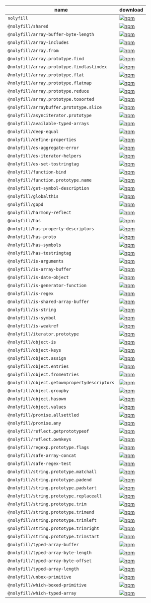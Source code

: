 | name | download |
| ---- | -------- |
| `nolyfill` | [![npm](https://img.shields.io/npm/dm/nolyfill.svg?style=flat-square&logo=npm&logoColor=white&label=download&color=333)](https://www.npmjs.com/package/nolyfill) |
| `@nolyfill/shared` | [![npm](https://img.shields.io/npm/dm/@nolyfill/shared.svg?style=flat-square&logo=npm&logoColor=white&label=download&color=333)](https://www.npmjs.com/package/@nolyfill/shared) |
| `@nolyfill/array-buffer-byte-length` | [![npm](https://img.shields.io/npm/dm/@nolyfill/array-buffer-byte-length.svg?style=flat-square&logo=npm&logoColor=white&label=download&color=333)](https://www.npmjs.com/package/@nolyfill/array-buffer-byte-length) |
| `@nolyfill/array-includes` | [![npm](https://img.shields.io/npm/dm/@nolyfill/array-includes.svg?style=flat-square&logo=npm&logoColor=white&label=download&color=333)](https://www.npmjs.com/package/@nolyfill/array-includes) |
| `@nolyfill/array.from` | [![npm](https://img.shields.io/npm/dm/@nolyfill/array.from.svg?style=flat-square&logo=npm&logoColor=white&label=download&color=333)](https://www.npmjs.com/package/@nolyfill/array.from) |
| `@nolyfill/array.prototype.find` | [![npm](https://img.shields.io/npm/dm/@nolyfill/array.prototype.find.svg?style=flat-square&logo=npm&logoColor=white&label=download&color=333)](https://www.npmjs.com/package/@nolyfill/array.prototype.find) |
| `@nolyfill/array.prototype.findlastindex` | [![npm](https://img.shields.io/npm/dm/@nolyfill/array.prototype.findlastindex.svg?style=flat-square&logo=npm&logoColor=white&label=download&color=333)](https://www.npmjs.com/package/@nolyfill/array.prototype.findlastindex) |
| `@nolyfill/array.prototype.flat` | [![npm](https://img.shields.io/npm/dm/@nolyfill/array.prototype.flat.svg?style=flat-square&logo=npm&logoColor=white&label=download&color=333)](https://www.npmjs.com/package/@nolyfill/array.prototype.flat) |
| `@nolyfill/array.prototype.flatmap` | [![npm](https://img.shields.io/npm/dm/@nolyfill/array.prototype.flatmap.svg?style=flat-square&logo=npm&logoColor=white&label=download&color=333)](https://www.npmjs.com/package/@nolyfill/array.prototype.flatmap) |
| `@nolyfill/array.prototype.reduce` | [![npm](https://img.shields.io/npm/dm/@nolyfill/array.prototype.reduce.svg?style=flat-square&logo=npm&logoColor=white&label=download&color=333)](https://www.npmjs.com/package/@nolyfill/array.prototype.reduce) |
| `@nolyfill/array.prototype.tosorted` | [![npm](https://img.shields.io/npm/dm/@nolyfill/array.prototype.tosorted.svg?style=flat-square&logo=npm&logoColor=white&label=download&color=333)](https://www.npmjs.com/package/@nolyfill/array.prototype.tosorted) |
| `@nolyfill/arraybuffer.prototype.slice` | [![npm](https://img.shields.io/npm/dm/@nolyfill/arraybuffer.prototype.slice.svg?style=flat-square&logo=npm&logoColor=white&label=download&color=333)](https://www.npmjs.com/package/@nolyfill/arraybuffer.prototype.slice) |
| `@nolyfill/asynciterator.prototype` | [![npm](https://img.shields.io/npm/dm/@nolyfill/asynciterator.prototype.svg?style=flat-square&logo=npm&logoColor=white&label=download&color=333)](https://www.npmjs.com/package/@nolyfill/asynciterator.prototype) |
| `@nolyfill/available-typed-arrays` | [![npm](https://img.shields.io/npm/dm/@nolyfill/available-typed-arrays.svg?style=flat-square&logo=npm&logoColor=white&label=download&color=333)](https://www.npmjs.com/package/@nolyfill/available-typed-arrays) |
| `@nolyfill/deep-equal` | [![npm](https://img.shields.io/npm/dm/@nolyfill/deep-equal.svg?style=flat-square&logo=npm&logoColor=white&label=download&color=333)](https://www.npmjs.com/package/@nolyfill/deep-equal) |
| `@nolyfill/define-properties` | [![npm](https://img.shields.io/npm/dm/@nolyfill/define-properties.svg?style=flat-square&logo=npm&logoColor=white&label=download&color=333)](https://www.npmjs.com/package/@nolyfill/define-properties) |
| `@nolyfill/es-aggregate-error` | [![npm](https://img.shields.io/npm/dm/@nolyfill/es-aggregate-error.svg?style=flat-square&logo=npm&logoColor=white&label=download&color=333)](https://www.npmjs.com/package/@nolyfill/es-aggregate-error) |
| `@nolyfill/es-iterator-helpers` | [![npm](https://img.shields.io/npm/dm/@nolyfill/es-iterator-helpers.svg?style=flat-square&logo=npm&logoColor=white&label=download&color=333)](https://www.npmjs.com/package/@nolyfill/es-iterator-helpers) |
| `@nolyfill/es-set-tostringtag` | [![npm](https://img.shields.io/npm/dm/@nolyfill/es-set-tostringtag.svg?style=flat-square&logo=npm&logoColor=white&label=download&color=333)](https://www.npmjs.com/package/@nolyfill/es-set-tostringtag) |
| `@nolyfill/function-bind` | [![npm](https://img.shields.io/npm/dm/@nolyfill/function-bind.svg?style=flat-square&logo=npm&logoColor=white&label=download&color=333)](https://www.npmjs.com/package/@nolyfill/function-bind) |
| `@nolyfill/function.prototype.name` | [![npm](https://img.shields.io/npm/dm/@nolyfill/function.prototype.name.svg?style=flat-square&logo=npm&logoColor=white&label=download&color=333)](https://www.npmjs.com/package/@nolyfill/function.prototype.name) |
| `@nolyfill/get-symbol-description` | [![npm](https://img.shields.io/npm/dm/@nolyfill/get-symbol-description.svg?style=flat-square&logo=npm&logoColor=white&label=download&color=333)](https://www.npmjs.com/package/@nolyfill/get-symbol-description) |
| `@nolyfill/globalthis` | [![npm](https://img.shields.io/npm/dm/@nolyfill/globalthis.svg?style=flat-square&logo=npm&logoColor=white&label=download&color=333)](https://www.npmjs.com/package/@nolyfill/globalthis) |
| `@nolyfill/gopd` | [![npm](https://img.shields.io/npm/dm/@nolyfill/gopd.svg?style=flat-square&logo=npm&logoColor=white&label=download&color=333)](https://www.npmjs.com/package/@nolyfill/gopd) |
| `@nolyfill/harmony-reflect` | [![npm](https://img.shields.io/npm/dm/@nolyfill/harmony-reflect.svg?style=flat-square&logo=npm&logoColor=white&label=download&color=333)](https://www.npmjs.com/package/@nolyfill/harmony-reflect) |
| `@nolyfill/has` | [![npm](https://img.shields.io/npm/dm/@nolyfill/has.svg?style=flat-square&logo=npm&logoColor=white&label=download&color=333)](https://www.npmjs.com/package/@nolyfill/has) |
| `@nolyfill/has-property-descriptors` | [![npm](https://img.shields.io/npm/dm/@nolyfill/has-property-descriptors.svg?style=flat-square&logo=npm&logoColor=white&label=download&color=333)](https://www.npmjs.com/package/@nolyfill/has-property-descriptors) |
| `@nolyfill/has-proto` | [![npm](https://img.shields.io/npm/dm/@nolyfill/has-proto.svg?style=flat-square&logo=npm&logoColor=white&label=download&color=333)](https://www.npmjs.com/package/@nolyfill/has-proto) |
| `@nolyfill/has-symbols` | [![npm](https://img.shields.io/npm/dm/@nolyfill/has-symbols.svg?style=flat-square&logo=npm&logoColor=white&label=download&color=333)](https://www.npmjs.com/package/@nolyfill/has-symbols) |
| `@nolyfill/has-tostringtag` | [![npm](https://img.shields.io/npm/dm/@nolyfill/has-tostringtag.svg?style=flat-square&logo=npm&logoColor=white&label=download&color=333)](https://www.npmjs.com/package/@nolyfill/has-tostringtag) |
| `@nolyfill/is-arguments` | [![npm](https://img.shields.io/npm/dm/@nolyfill/is-arguments.svg?style=flat-square&logo=npm&logoColor=white&label=download&color=333)](https://www.npmjs.com/package/@nolyfill/is-arguments) |
| `@nolyfill/is-array-buffer` | [![npm](https://img.shields.io/npm/dm/@nolyfill/is-array-buffer.svg?style=flat-square&logo=npm&logoColor=white&label=download&color=333)](https://www.npmjs.com/package/@nolyfill/is-array-buffer) |
| `@nolyfill/is-date-object` | [![npm](https://img.shields.io/npm/dm/@nolyfill/is-date-object.svg?style=flat-square&logo=npm&logoColor=white&label=download&color=333)](https://www.npmjs.com/package/@nolyfill/is-date-object) |
| `@nolyfill/is-generator-function` | [![npm](https://img.shields.io/npm/dm/@nolyfill/is-generator-function.svg?style=flat-square&logo=npm&logoColor=white&label=download&color=333)](https://www.npmjs.com/package/@nolyfill/is-generator-function) |
| `@nolyfill/is-regex` | [![npm](https://img.shields.io/npm/dm/@nolyfill/is-regex.svg?style=flat-square&logo=npm&logoColor=white&label=download&color=333)](https://www.npmjs.com/package/@nolyfill/is-regex) |
| `@nolyfill/is-shared-array-buffer` | [![npm](https://img.shields.io/npm/dm/@nolyfill/is-shared-array-buffer.svg?style=flat-square&logo=npm&logoColor=white&label=download&color=333)](https://www.npmjs.com/package/@nolyfill/is-shared-array-buffer) |
| `@nolyfill/is-string` | [![npm](https://img.shields.io/npm/dm/@nolyfill/is-string.svg?style=flat-square&logo=npm&logoColor=white&label=download&color=333)](https://www.npmjs.com/package/@nolyfill/is-string) |
| `@nolyfill/is-symbol` | [![npm](https://img.shields.io/npm/dm/@nolyfill/is-symbol.svg?style=flat-square&logo=npm&logoColor=white&label=download&color=333)](https://www.npmjs.com/package/@nolyfill/is-symbol) |
| `@nolyfill/is-weakref` | [![npm](https://img.shields.io/npm/dm/@nolyfill/is-weakref.svg?style=flat-square&logo=npm&logoColor=white&label=download&color=333)](https://www.npmjs.com/package/@nolyfill/is-weakref) |
| `@nolyfill/iterator.prototype` | [![npm](https://img.shields.io/npm/dm/@nolyfill/iterator.prototype.svg?style=flat-square&logo=npm&logoColor=white&label=download&color=333)](https://www.npmjs.com/package/@nolyfill/iterator.prototype) |
| `@nolyfill/object-is` | [![npm](https://img.shields.io/npm/dm/@nolyfill/object-is.svg?style=flat-square&logo=npm&logoColor=white&label=download&color=333)](https://www.npmjs.com/package/@nolyfill/object-is) |
| `@nolyfill/object-keys` | [![npm](https://img.shields.io/npm/dm/@nolyfill/object-keys.svg?style=flat-square&logo=npm&logoColor=white&label=download&color=333)](https://www.npmjs.com/package/@nolyfill/object-keys) |
| `@nolyfill/object.assign` | [![npm](https://img.shields.io/npm/dm/@nolyfill/object.assign.svg?style=flat-square&logo=npm&logoColor=white&label=download&color=333)](https://www.npmjs.com/package/@nolyfill/object.assign) |
| `@nolyfill/object.entries` | [![npm](https://img.shields.io/npm/dm/@nolyfill/object.entries.svg?style=flat-square&logo=npm&logoColor=white&label=download&color=333)](https://www.npmjs.com/package/@nolyfill/object.entries) |
| `@nolyfill/object.fromentries` | [![npm](https://img.shields.io/npm/dm/@nolyfill/object.fromentries.svg?style=flat-square&logo=npm&logoColor=white&label=download&color=333)](https://www.npmjs.com/package/@nolyfill/object.fromentries) |
| `@nolyfill/object.getownpropertydescriptors` | [![npm](https://img.shields.io/npm/dm/@nolyfill/object.getownpropertydescriptors.svg?style=flat-square&logo=npm&logoColor=white&label=download&color=333)](https://www.npmjs.com/package/@nolyfill/object.getownpropertydescriptors) |
| `@nolyfill/object.groupby` | [![npm](https://img.shields.io/npm/dm/@nolyfill/object.groupby.svg?style=flat-square&logo=npm&logoColor=white&label=download&color=333)](https://www.npmjs.com/package/@nolyfill/object.groupby) |
| `@nolyfill/object.hasown` | [![npm](https://img.shields.io/npm/dm/@nolyfill/object.hasown.svg?style=flat-square&logo=npm&logoColor=white&label=download&color=333)](https://www.npmjs.com/package/@nolyfill/object.hasown) |
| `@nolyfill/object.values` | [![npm](https://img.shields.io/npm/dm/@nolyfill/object.values.svg?style=flat-square&logo=npm&logoColor=white&label=download&color=333)](https://www.npmjs.com/package/@nolyfill/object.values) |
| `@nolyfill/promise.allsettled` | [![npm](https://img.shields.io/npm/dm/@nolyfill/promise.allsettled.svg?style=flat-square&logo=npm&logoColor=white&label=download&color=333)](https://www.npmjs.com/package/@nolyfill/promise.allsettled) |
| `@nolyfill/promise.any` | [![npm](https://img.shields.io/npm/dm/@nolyfill/promise.any.svg?style=flat-square&logo=npm&logoColor=white&label=download&color=333)](https://www.npmjs.com/package/@nolyfill/promise.any) |
| `@nolyfill/reflect.getprototypeof` | [![npm](https://img.shields.io/npm/dm/@nolyfill/reflect.getprototypeof.svg?style=flat-square&logo=npm&logoColor=white&label=download&color=333)](https://www.npmjs.com/package/@nolyfill/reflect.getprototypeof) |
| `@nolyfill/reflect.ownkeys` | [![npm](https://img.shields.io/npm/dm/@nolyfill/reflect.ownkeys.svg?style=flat-square&logo=npm&logoColor=white&label=download&color=333)](https://www.npmjs.com/package/@nolyfill/reflect.ownkeys) |
| `@nolyfill/regexp.prototype.flags` | [![npm](https://img.shields.io/npm/dm/@nolyfill/regexp.prototype.flags.svg?style=flat-square&logo=npm&logoColor=white&label=download&color=333)](https://www.npmjs.com/package/@nolyfill/regexp.prototype.flags) |
| `@nolyfill/safe-array-concat` | [![npm](https://img.shields.io/npm/dm/@nolyfill/safe-array-concat.svg?style=flat-square&logo=npm&logoColor=white&label=download&color=333)](https://www.npmjs.com/package/@nolyfill/safe-array-concat) |
| `@nolyfill/safe-regex-test` | [![npm](https://img.shields.io/npm/dm/@nolyfill/safe-regex-test.svg?style=flat-square&logo=npm&logoColor=white&label=download&color=333)](https://www.npmjs.com/package/@nolyfill/safe-regex-test) |
| `@nolyfill/string.prototype.matchall` | [![npm](https://img.shields.io/npm/dm/@nolyfill/string.prototype.matchall.svg?style=flat-square&logo=npm&logoColor=white&label=download&color=333)](https://www.npmjs.com/package/@nolyfill/string.prototype.matchall) |
| `@nolyfill/string.prototype.padend` | [![npm](https://img.shields.io/npm/dm/@nolyfill/string.prototype.padend.svg?style=flat-square&logo=npm&logoColor=white&label=download&color=333)](https://www.npmjs.com/package/@nolyfill/string.prototype.padend) |
| `@nolyfill/string.prototype.padstart` | [![npm](https://img.shields.io/npm/dm/@nolyfill/string.prototype.padstart.svg?style=flat-square&logo=npm&logoColor=white&label=download&color=333)](https://www.npmjs.com/package/@nolyfill/string.prototype.padstart) |
| `@nolyfill/string.prototype.replaceall` | [![npm](https://img.shields.io/npm/dm/@nolyfill/string.prototype.replaceall.svg?style=flat-square&logo=npm&logoColor=white&label=download&color=333)](https://www.npmjs.com/package/@nolyfill/string.prototype.replaceall) |
| `@nolyfill/string.prototype.trim` | [![npm](https://img.shields.io/npm/dm/@nolyfill/string.prototype.trim.svg?style=flat-square&logo=npm&logoColor=white&label=download&color=333)](https://www.npmjs.com/package/@nolyfill/string.prototype.trim) |
| `@nolyfill/string.prototype.trimend` | [![npm](https://img.shields.io/npm/dm/@nolyfill/string.prototype.trimend.svg?style=flat-square&logo=npm&logoColor=white&label=download&color=333)](https://www.npmjs.com/package/@nolyfill/string.prototype.trimend) |
| `@nolyfill/string.prototype.trimleft` | [![npm](https://img.shields.io/npm/dm/@nolyfill/string.prototype.trimleft.svg?style=flat-square&logo=npm&logoColor=white&label=download&color=333)](https://www.npmjs.com/package/@nolyfill/string.prototype.trimleft) |
| `@nolyfill/string.prototype.trimright` | [![npm](https://img.shields.io/npm/dm/@nolyfill/string.prototype.trimright.svg?style=flat-square&logo=npm&logoColor=white&label=download&color=333)](https://www.npmjs.com/package/@nolyfill/string.prototype.trimright) |
| `@nolyfill/string.prototype.trimstart` | [![npm](https://img.shields.io/npm/dm/@nolyfill/string.prototype.trimstart.svg?style=flat-square&logo=npm&logoColor=white&label=download&color=333)](https://www.npmjs.com/package/@nolyfill/string.prototype.trimstart) |
| `@nolyfill/typed-array-buffer` | [![npm](https://img.shields.io/npm/dm/@nolyfill/typed-array-buffer.svg?style=flat-square&logo=npm&logoColor=white&label=download&color=333)](https://www.npmjs.com/package/@nolyfill/typed-array-buffer) |
| `@nolyfill/typed-array-byte-length` | [![npm](https://img.shields.io/npm/dm/@nolyfill/typed-array-byte-length.svg?style=flat-square&logo=npm&logoColor=white&label=download&color=333)](https://www.npmjs.com/package/@nolyfill/typed-array-byte-length) |
| `@nolyfill/typed-array-byte-offset` | [![npm](https://img.shields.io/npm/dm/@nolyfill/typed-array-byte-offset.svg?style=flat-square&logo=npm&logoColor=white&label=download&color=333)](https://www.npmjs.com/package/@nolyfill/typed-array-byte-offset) |
| `@nolyfill/typed-array-length` | [![npm](https://img.shields.io/npm/dm/@nolyfill/typed-array-length.svg?style=flat-square&logo=npm&logoColor=white&label=download&color=333)](https://www.npmjs.com/package/@nolyfill/typed-array-length) |
| `@nolyfill/unbox-primitive` | [![npm](https://img.shields.io/npm/dm/@nolyfill/unbox-primitive.svg?style=flat-square&logo=npm&logoColor=white&label=download&color=333)](https://www.npmjs.com/package/@nolyfill/unbox-primitive) |
| `@nolyfill/which-boxed-primitive` | [![npm](https://img.shields.io/npm/dm/@nolyfill/which-boxed-primitive.svg?style=flat-square&logo=npm&logoColor=white&label=download&color=333)](https://www.npmjs.com/package/@nolyfill/which-boxed-primitive) |
| `@nolyfill/which-typed-array` | [![npm](https://img.shields.io/npm/dm/@nolyfill/which-typed-array.svg?style=flat-square&logo=npm&logoColor=white&label=download&color=333)](https://www.npmjs.com/package/@nolyfill/which-typed-array) |